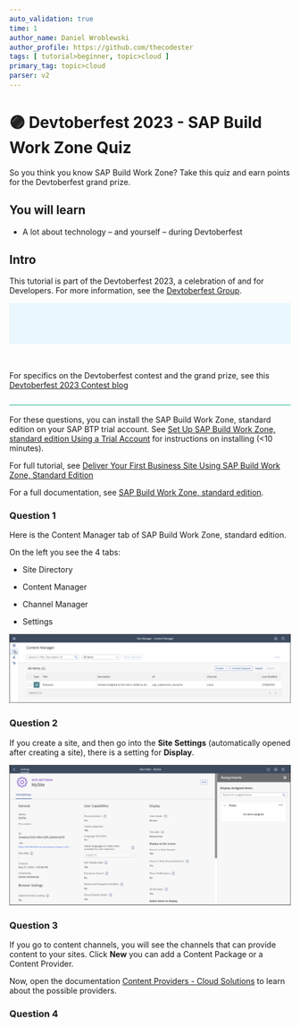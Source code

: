 ```yaml
---
auto_validation: true
time: 1
author_name: Daniel Wroblewski
author_profile: https://github.com/thecodester
tags: [ tutorial>beginner, topic>cloud ]
primary_tag: topic>cloud 
parser: v2
---
```


# 🟣 Devtoberfest 2023 - SAP Build Work Zone Quiz
<!-- description --> So you think you know SAP Build Work Zone? Take this quiz and earn points for the Devtoberfest grand prize.
 
## You will learn
- A lot about technology – and yourself – during Devtoberfest

## Intro
This tutorial is part of the Devtoberfest 2023, a celebration of and for Developers. For more information, see the [Devtoberfest Group](https://groups.community.sap.com/t5/devtoberfest/gh-p/Devtoberfest). 

![Devtoberfest](devtoberfest-banner.gif)

&nbsp;

For specifics on the Devtoberfest contest and the grand prize, see this [Devtoberfest 2023 Contest blog](https://groups.community.sap.com/t5/devtoberfest-blog-posts/devtoberfest-2023-contest/ba-p/9357)

![Divider](divider.jpg)

For these questions, you can install the SAP Build Work Zone, standard edition on your SAP BTP trial account. See [Set Up SAP Build Work Zone, standard edition Using a Trial Account](https://developers.sap.com/tutorials/cp-portal-cloud-foundry-getting-started.html) for instructions on installing (<10 minutes).

For full tutorial, see [Deliver Your First Business Site Using SAP Build Work Zone, Standard Edition](https://developers.sap.com/mission.launchpad-cf.html)

For a full documentation, see [SAP Build Work Zone, standard edition](https://help.sap.com/docs/build-work-zone-standard-edition).


### Question 1
Here is the Content Manager tab of SAP Build Work Zone, standard edition.

On the left you see the 4 tabs: 

- Site Directory

- Content Manager

- Channel Manager

- Settings

![SAP Build Work Zone](1.png)


### Question 2
If you create a site, and then go into the **Site Settings** (automatically opened after creating a site), there is a setting for **Display**.

![Site Settings](2.png)


### Question 3
If you go to content channels, you will see the channels that can provide content to your sites. Click **New** you can add a Content Package or a Content Provider.

Now, open the documentation [Content Providers - Cloud Solutions](https://help.sap.com/docs/build-work-zone-standard-edition/sap-build-work-zone-standard-edition/content-providers-cloud-solutions) to learn about the possible providers.

### Question 4